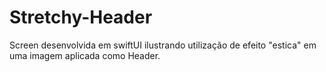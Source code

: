 # Stretchy-Header
Screen desenvolvida em swiftUI ilustrando utilização de efeito "estica" em uma imagem aplicada como Header.
